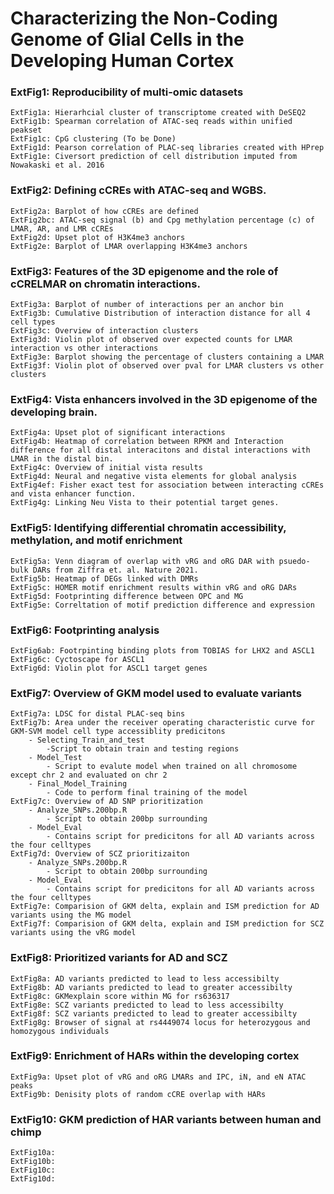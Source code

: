 # Characterizing the Non-Coding Genome of Glial Cells in the Developing Human Cortex
 
### ExtFig1: Reproducibility of multi-omic datasets
    ExtFig1a: Hierarhcial cluster of transcriptome created with DeSEQ2
    ExtFig1b: Spearman correlation of ATAC-seq reads within unified peakset
    ExtFig1c: CpG clustering (To be Done)
    ExtFig1d: Pearson correlation of PLAC-seq libraries created with HPrep
    ExtFig1e: Civersort prediction of cell distribution imputed from Nowakaski et al. 2016
    
### ExtFig2: Defining cCREs with ATAC-seq and WGBS.
    ExtFig2a: Barplot of how cCREs are defined
    ExtFig2bc: ATAC-seq signal (b) and Cpg methylation percentage (c) of LMAR, AR, and LMR cCREs    
    ExtFig2d: Upset plot of H3K4me3 anchors
    ExtFig2e: Barplot of LMAR overlapping H3K4me3 anchors
    
### ExtFig3: Features of the 3D epigenome and the role of cCRELMAR on chromatin interactions.
    ExtFig3a: Barplot of number of interactions per an anchor bin 
    ExtFig3b: Cumulative Distribution of interaction distance for all 4 cell types
    ExtFig3c: Overview of interaction clusters
    ExtFig3d: Violin plot of observed over expected counts for LMAR interaction vs other interactions
    ExtFig3e: Barplot showing the percentage of clusters containing a LMAR
    ExtFig3f: Violin plot of observed over pval for LMAR clusters vs other clusters
    
### ExtFig4: Vista enhancers involved in the 3D epigenome of the developing brain. 
    ExtFig4a: Upset plot of significant interactions
    ExtFig4b: Heatmap of correlation between RPKM and Interaction difference for all distal interacitons and distal interactions with LMAR in the distal bin.
    ExtFig4c: Overview of initial vista results
    ExtFig4d: Neural and negative vista elements for global analysis
    ExtFig4ef: Fisher exact test for association between interacting cCREs and vista enhancer function.
    ExtFig4g: Linking Neu Vista to their potential target genes.
    
### ExtFig5: Identifying differential chromatin accessibility, methylation, and motif enrichment 
    ExtFig5a: Venn diagram of overlap with vRG and oRG DAR with psuedo-bulk DARs from Ziffra et. al. Nature 2021.
    ExtFig5b: Heatmap of DEGs linked with DMRs
    ExtFig5c: HOMER motif enrichment results within vRG and oRG DARs
    ExtFig5d: Footprinting difference between OPC and MG
    ExtFig5e: Correltation of motif prediction difference and expression

### ExtFig6: Footprinting analysis
    ExtFig6ab: Footrpinting binding plots from TOBIAS for LHX2 and ASCL1
    ExtFig6c: Cyctoscape for ASCL1
    ExtFig6d: Violin plot for ASCL1 target genes
    
### ExtFig7: Overview of GKM model used to evaluate variants
    ExtFig7a: LDSC for distal PLAC-seq bins
    ExtFig7b: Area under the receiver operating characteristic curve for GKM-SVM model cell type accessiblity predicitons
        - Selecting_Train_and_test
            -Script to obtain train and testing regions
        - Model_Test
            - Script to evalute model when trained on all chromosome except chr 2 and evaluated on chr 2
        - Final_Model_Training
            - Code to perform final training of the model
    ExtFig7c: Overview of AD SNP prioritization
        - Analyze_SNPs.200bp.R
            - Script to obtain 200bp surrounding 
        - Model_Eval
            - Contains script for predicitons for all AD variants across the four celltypes
    ExtFig7d: Overview of SCZ prioritizaiton
        - Analyze_SNPs.200bp.R
            - Script to obtain 200bp surrounding 
        - Model_Eval
            - Contains script for predicitons for all AD variants across the four celltypes
    ExtFig7e: Comparision of GKM delta, explain and ISM prediction for AD variants using the MG model
    ExtFig7f: Comparision of GKM delta, explain and ISM prediction for SCZ variants using the vRG model

### ExtFig8: Prioritized variants for AD and SCZ
    ExtFig8a: AD variants predicted to lead to less accessibilty
    ExtFig8b: AD variants predicted to lead to greater accessibilty
    ExtFig8c: GKMexplain score within MG for rs636317
    ExtFig8e: SCZ variants predicted to lead to less accessibilty
    ExtFig8f: SCZ variants predicted to lead to greater accessibilty
    ExtFig8g: Browser of signal at rs4449074 locus for heterozygous and homozygous individuals

### ExtFig9: Enrichment of HARs within the developing cortex
    ExtFig9a: Upset plot of vRG and oRG LMARs and IPC, iN, and eN ATAC peaks
    ExtFig9b: Denisity plots of random cCRE overlap with HARs
    
### ExtFig10: GKM prediction of HAR variants between human and chimp
    ExtFig10a:
    ExtFig10b:
    ExtFig10c:
    ExtFig10d: